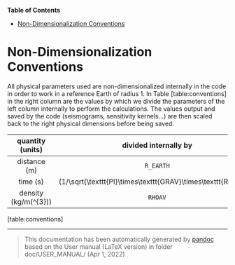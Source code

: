 **Table of Contents**

-   [Non-Dimensionalization Conventions](#non-dimensionalization-conventions)

Non-Dimensionalization Conventions
==================================

All physical parameters used are non-dimensionalized internally in the code in order to work in a reference Earth of radius 1. In Table <span>[table:conventions] in the right column are the values by which we divide the parameters of the left column internally to perform the calculations. The values output and saved by the code (seismograms, sensitivity kernels...) are then scaled back to the right physical dimensions before being saved. </span>

|    quantity (units)    |                      divided internally by                      |
|:----------------------:|:---------------------------------------------------------------:|
|      distance (m)      |                            `R_EARTH`                            |
|        time (s)        | \(1/\sqrt{\texttt{PI}\times\texttt{GRAV}\times\texttt{RHOAV}}\) |
| density (kg/m\(^{3}\)) |                             `RHOAV`                             |

<span>[table:conventions] </span>

-----
> This documentation has been automatically generated by [pandoc](http://www.pandoc.org)
> based on the User manual (LaTeX version) in folder doc/USER_MANUAL/
> (Apr  1, 2022)

